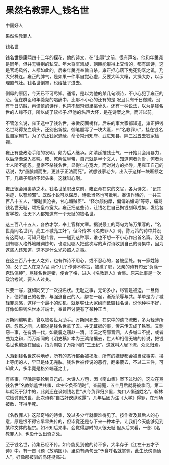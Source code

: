 # 果然名教罪人_钱名世

中国好人

果然名教罪人

钱名世

钱名世是康熙四十二年的探花，他的诗文，在“出事”之前，很有声名。他和年羹尧是同年，但并无特别的私交。年大将军凯旋，朝臣能攀得上交情的，都有颂诗，这是官场风俗，人都如此的。后来年羹尧奉旨自杀，雍正担心落下兔死狗烹之讥，乃大兴株连。雍正的脾气，是如果一件事自觉心虚，反要大叫大嚷，大操大办，以示理直气壮。钱名世倒霉，也给扯了进去。

倒霉的原因，今天已不可尽知。通常，是以为他的某几句颂诗，不小心犯了雍正的忌。但在群臣和年羹尧的唱酬中，比那不小心的还有的是.况且只有千日做贼，没有千日防贼，再谨慎的诗作，也禁不起鸡蛋里挑骨头。还有一种说法，以为是钱名世的人缘不好，所以成了软柿子.但他的名声大坏，是在诗案之后，而非以前。

不管怎么说，雍正选中了钱名世，来做反面榜样。后来的事大家都知道，雍正把钱名世骂得龙血喷头，还别出新裁，御笔题写了一块大匾，曰“名教罪人”，挂在钱名世自家屋门。为了防止钱家遮蔽，命令常州知府、武进知县，隔三岔五去钱家检视。

雍正有些政治手段的发明，颇为后人继承。如清廷摧残士气，一开始只会用暴力，以后渐渐深入灵魂。雍、乾两位皇帝，自己就是半个文人，知道何者为耻，何者为士人所不能忍。皇帝不杀钱名世，显得仁心宽大，而对对方的挫辱，用雍正自己的话说，为“虽腆颜而生，更甚于正法而死”。试想钱家老少，出入于这样一块匾额之下，几辈子都抬不起头来。这就叫心刑。

雍正很会用裹胁之术。钱名世革职出京前，雍正命在京的文官，各为诗文，“记其劣迹，以警顽邪”。既然小说可以谋反，诗歌当然也可批判。奉诏作诗的，一共三百八十五人，“廉耻俱沦丧，甘心媚贼臣”、“怪尔颜何厚，偏偏谄媚词”等等，痛骂钱名世无耻，颂扬皇帝宽大。雍正把这些诗，让钱名世自己掏钱刻印成集，发给各省学校，让天下人都知道有一个无耻的钱名世。

这三百八十五人，各依才学，奉上官样文章。据说最工的两句为陈万策写的，“名世竟同名世罪，亮工不减亮工奸”，但今传本《名教罪人》诗，陈万策的诗中并没有这两句，可知只是传言。——碰到这种事，谁也不想一不小心作出首名篇。没见到有哪人格外地雕词炼句，也没见哪人把这次写的声讨诗收到自己的诗集中，因为这些人还知道，这不是什么光彩照人之事。

在这三百八十五人之外，也有作诗不用心，或不忍心的，各被惩处。有一家姓陈的，父子三人在京为官.两个儿子作诗不称旨，被撤了职，父亲的诗有句云“负涂一豕玷儒绅”，骂钱名世是猪，便合了格，进入《名教罪人》合集。原来此事是一次政治考试，要人人过关。

只要一写，就如同交了一次投名状。无耻之事，无论多小，尽管是被迫，一旦做下，便将自己的名誉，与强迫自己的人，绑在一起，渐渐荣辱与共。单单是为了减轻罪恶感，这样一个最小的动机，就足够让大家纷而诋毁钱名世，说他种种不好，好像如果钱名世本非端士，奉旨声讨便有了某种正当。

万斯同编明史，曾以钱名世为助手。万斯同死去，在京中的遗书流散，多为轻薄所窃。忽然之间，人都说是钱名世拿了去。并无证据的事，传来传去成了铁案。又剽窃一事，在有清一代，如戴震之窃赵一清，毕沅之窃邵晋涵，人多缄口不提，或者曲为之辩，而万斯同的《明史稿》本为王鸿绪攘去，世人却相信无端的传说，把钱名世也编派在里面，指为剽窃了万斯同的“三王纪”。这就叫人居下流，众恶归焉。

人落到钱名世这种地步，所有的恶行都会被揭发，所有的嫌疑都会被当成事实，换上等闲的人，早已是体无完肤。钱名世被传说的恶行，翻来覆去，不过二三件，可知此人，多半竟是格外端谨之士。

有些事，早晚是要轮到自己的。大诗人方苞，因《南山集》案下过狱的，这次在骂钱名世“名教贻羞世共嗤，此生空负圣明时”。查嗣庭，五个月后就将被拿问，第二年就死于狱中的，此刻还在讽刺钱名世“从今负罪归乡里，掩口人惭道姓名”。翰林院检讨谢济世，此次诗称“自古奸谀纵败露”，几年后因为注《大学》得罪，在刑场被赦，吓得半死。

《名教罪人》这部奇特的诗集，没过多少年就很难得见了。按作者及其后人的心意，原是恨不得它早早失传的，但毕竟还是存下来一种本子，让我们今天能够见到某种文体的祖宗。如不知后来事，会觉得那时的人很无耻.但从后来看，一部《名教罪人》，也没什么出奇之处。

至于钱名世，诗集已经不传。如今能见到他的诗不多，大半存于《江左十五才子诗》中。有一首《题〈放鹇图〉》，里边有两句云“予食呼名就掌驯，此生长傍谪仙人”，好像那被驯的鸟还挺高兴。